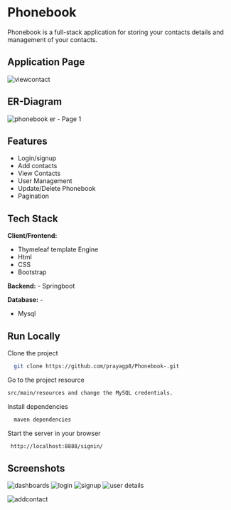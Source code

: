 
# Phonebook

Phonebook is a full-stack application for storing your contacts 
details and management of your contacts. 

## Application Page 
![viewcontact](https://user-images.githubusercontent.com/103635204/209870093-946bac29-e9c8-4e6f-90e3-d4515389c66a.png)

## ER-Diagram

![phonebook er - Page 1](https://user-images.githubusercontent.com/103635204/209870352-2219ea7f-ef44-434c-8c6b-227a004b956f.png)


## Features

- Login/signup
- Add contacts
- View Contacts
- User Management
- Update/Delete Phonebook
- Pagination

## Tech Stack

**Client/Frontend:**
- Thymeleaf template Engine
- Html
- CSS
- Bootstrap

**Backend:** -
Springboot 

**Database:** -
- Mysql


    
## Run Locally

Clone the project

```bash
  git clone https://github.com/prayagp8/Phonebook-.git
```

Go to the project resource

```bash
src/main/resources and change the MySQL credentials.
```

Install dependencies

```bash
  maven dependencies
```

Start the server in your browser

```bash
 http://localhost:8888/signin/
```


## Screenshots
![dashboards](https://user-images.githubusercontent.com/103635204/209870082-3272fecf-e7ca-4ae6-bf2d-f39acdfb54f0.png)
![login](https://user-images.githubusercontent.com/103635204/209870085-27677c88-d342-4c5d-b061-6c0fbac0a716.png)
![signup](https://user-images.githubusercontent.com/103635204/209870087-7cc90d07-9887-42ad-9c9d-2b860820c67e.png)
![user details](https://user-images.githubusercontent.com/103635204/209870090-b805e784-d54c-47b4-9371-a29d2233a012.png)

![addcontact](https://user-images.githubusercontent.com/103635204/209870096-b0464438-7bb7-4e8e-8d6b-4b51bd3ab084.png)




